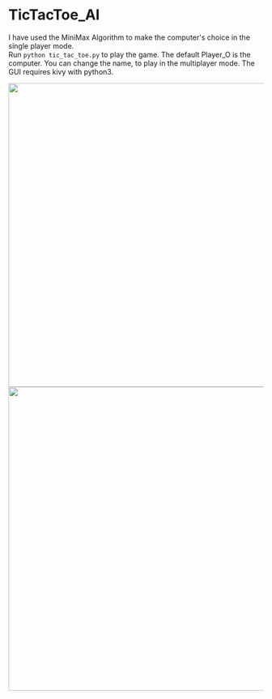 # TicTacToe_AI

I have used the MiniMax Algorithm to make the computer's choice in the single player mode. <br />
Run `python tic_tac_toe.py` to play the game. The default Player_O is the computer. You can change the name, to play in the multiplayer mode. The GUI requires kivy with python3.

<img src="https://raw.githubusercontent.com/rajathshetty20/tic_tac_toe/master/img/img1.png" width="600"/>
<img src="https://raw.githubusercontent.com/rajathshetty20/tic_tac_toe/master/img/img2.png" width="600"/>

